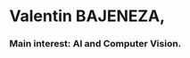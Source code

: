 # Valentin BAJENEZA,
### Main interest: AI and Computer Vision.



<!---
Vbajeneza/Vbajeneza is a ✨ special ✨ repository because its `README.md` (this file) appears on your GitHub profile.
You can click the Preview link to take a look at your changes.
--->

